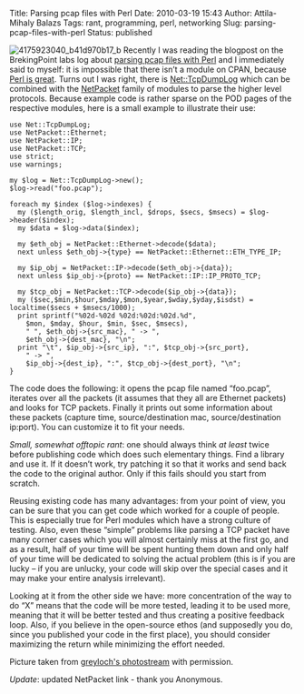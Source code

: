 Title: Parsing pcap files with Perl
Date: 2010-03-19 15:43
Author: Attila-Mihaly Balazs
Tags: rant, programming, perl, networking
Slug: parsing-pcap-files-with-perl
Status: published

![4175923040\_b41d970b17\_b](http://lh3.ggpht.com/_hrvCBhtWhJ4/S6N_aa3qYlI/AAAAAAAACPA/eFZ137Rrdmc/4175923040_b41d970b17_b%5B8%5D.jpg?imgmax=800 "4175923040_b41d970b17_b")
Recently I was reading the blogpost on the BrekingPoint labs log about
[parsing pcap files with
Perl](http://www.breakingpointsystems.com/community/blog/pcap-file-wireshark)
and I immediately said to myself: it is impossible that there isn’t a
module on CPAN, because [Perl is
great](http://hype-free.blogspot.com/2010/03/in-praise-of-regexpassemble.html).
Turns out I was right, there is
[Net::TcpDumpLog](http://search.cpan.org/~bdgregg/Net-TcpDumpLog-0.11/TcpDumpLog.pm)
which can be combined with the
[NetPacket](http://search.cpan.org/~yanick/NetPacket-1.1.1/lib/NetPacket.pm)
family of modules to parse the higher level protocols. Because example
code is rather sparse on the POD pages of the respective modules, here
is a small example to illustrate their use:

    use Net::TcpDumpLog;
    use NetPacket::Ethernet;
    use NetPacket::IP;
    use NetPacket::TCP;
    use strict;
    use warnings;

    my $log = Net::TcpDumpLog->new(); 
    $log->read("foo.pcap");

    foreach my $index ($log->indexes) { 
      my ($length_orig, $length_incl, $drops, $secs, $msecs) = $log->header($index); 
      my $data = $log->data($index);
      
      my $eth_obj = NetPacket::Ethernet->decode($data);    
      next unless $eth_obj->{type} == NetPacket::Ethernet::ETH_TYPE_IP;

      my $ip_obj = NetPacket::IP->decode($eth_obj->{data});
      next unless $ip_obj->{proto} == NetPacket::IP::IP_PROTO_TCP;

      my $tcp_obj = NetPacket::TCP->decode($ip_obj->{data});
      my ($sec,$min,$hour,$mday,$mon,$year,$wday,$yday,$isdst) = localtime($secs + $msecs/1000);
      print sprintf("%02d-%02d %02d:%02d:%02d.%d", 
        $mon, $mday, $hour, $min, $sec, $msecs), 
        " ", $eth_obj->{src_mac}, " -> ", 
        $eth_obj->{dest_mac}, "\n";    
      print "\t", $ip_obj->{src_ip}, ":", $tcp_obj->{src_port}, 
        " -> ", 
        $ip_obj->{dest_ip}, ":", $tcp_obj->{dest_port}, "\n";
    }

The code does the following: it opens the pcap file named “foo.pcap”,
iterates over all the packets (it assumes that they all are Ethernet
packets) and looks for TCP packets. Finally it prints out some
information about these packets (capture time, source/destination mac,
source/destination ip:port). You can customize it to fit your needs.

*Small, somewhat offtopic rant*: one should always think *at least*
twice before publishing code which does such elementary things. Find a
library and use it. If it doesn’t work, try patching it so that it works
and send back the code to the original author. Only if this fails should
you start from scratch.

Reusing existing code has many advantages: from your point of view, you
can be sure that you can get code which worked for a couple of people.
This is especially true for Perl modules which have a strong culture of
testing. Also, even these “simple” problems like parsing a TCP packet
have many corner cases which you will almost certainly miss at the first
go, and as a result, half of your time will be spent hunting them down
and only half of your time will be dedicated to solving the actual
problem (this is if you are lucky – if you are unlucky, your code will
skip over the special cases and it may make your entire analysis
irrelevant).

Looking at it from the other side we have: more concentration of the way
to do “X” means that the code will be more tested, leading it to be used
more, meaning that it will be better tested and thus creating a positive
feedback loop. Also, if you believe in the open-source ethos (and
supposedly you do, since you published your code in the first place),
you should consider maximizing the return while minimizing the effort
needed.

Picture taken from [greyloch's
photostream](http://www.flickr.com/photos/greyloch/) with permission.

*Update*: updated NetPacket link - thank you Anonymous.
